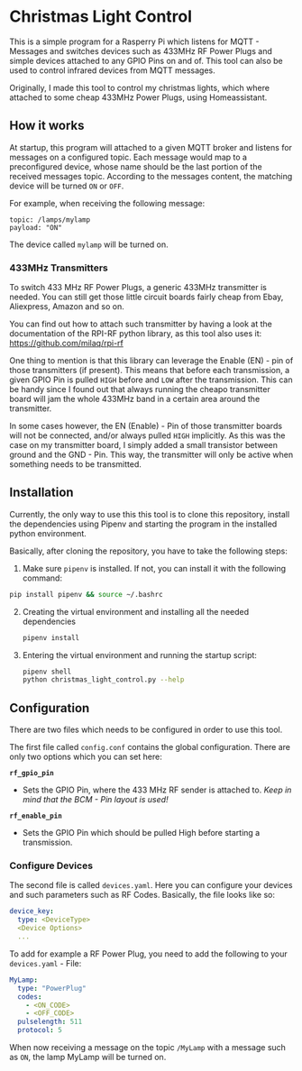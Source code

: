 # Christmas Light Control

This is a simple program for a Rasperry Pi which listens for MQTT - Messages and switches devices such as 433MHz RF Power Plugs and simple 
devices attached to any GPIO Pins on and of. This tool can also be used to control infrared devices from MQTT messages.

Originally, I made this tool to control my christmas lights, which where attached to some cheap 433MHz Power Plugs, using Homeassistant.

## How it works

At startup, this program will attached to a given MQTT broker and listens for messages on a configured topic. Each message would map to a preconfigured device, whose name should be the last portion of the received messages topic. According to the messages content, the matching device will be turned `ON` or `OFF`. 

For example, when receiving the following message: 

```
topic: /lamps/mylamp
payload: "ON"
```

The device called `mylamp` will be turned on.

### 433MHz Transmitters

To switch 433 MHz RF Power Plugs, a generic 433MHz transmitter is needed. You can still get those little circuit boards fairly cheap from Ebay, Aliexpress, Amazon and so on. 

You can find out how to attach such transmitter by having a look at the documentation of the RPI-RF python library, as this tool
also uses it: 
https://github.com/milaq/rpi-rf

One thing to mention is that this library can leverage the Enable (EN) - pin of those transmitters (if present). This means that before each transmission, a given GPIO Pin is pulled `HIGH` before and `LOW` after the transmission. This can be handy since I found
out that always running the cheapo transmitter board will jam the whole 433MHz band in a certain area around the transmitter.

In some cases however, the EN (Enable) - Pin of those transmitter boards will not be connected, and/or always pulled `HIGH` implicitly. As this was the case on my transmitter board, I simply added a small transistor between ground and the GND - Pin.
This way, the transmitter will only be active when something needs to be transmitted.


## Installation

Currently, the only way to use this this tool is to clone this repository, install the dependencies using Pipenv and starting the program in the installed python environment. 

Basically, after cloning the repository, you have to take the following steps: 
1. Make sure `pipenv` is installed. If not, you can install it with the following command: 
  ```bash
  pip install pipenv && source ~/.bashrc
  ```
2. Creating the virtual environment and installing all the needed dependencies
    ```bash
    pipenv install
    ```
3. Entering the virtual environment and running the startup script: 
    ```bash
    pipenv shell
    python christmas_light_control.py --help
    ```

## Configuration

There are two files which needs to be configured in order to use this tool.

The first file called `config.conf` contains the global configuration. There are only two options which you can set here: 

**`rf_gpio_pin`**
* Sets the GPIO Pin, where the 433 MHz RF sender is attached to. _Keep in mind that the BCM - Pin layout is used!_

**`rf_enable_pin`**
* Sets the GPIO Pin which should be pulled High before starting a transmission.

### Configure Devices

The second file is called `devices.yaml`. Here you can configure your devices and such parameters such as RF Codes. 
Basically, the file looks like so: 

```yaml
device_key:
  type: <DeviceType>
  <Device Options>
  ...
```

To add for example a RF Power Plug, you need to add the following to your `devices.yaml` - File: 
```yaml
MyLamp:
  type: "PowerPlug"
  codes:
    - <ON_CODE> 
    - <OFF_CODE>
  pulselength: 511
  protocol: 5
```

When now receiving a message on the topic `/MyLamp` with a message such as `ON`, the lamp MyLamp will be turned on. 
